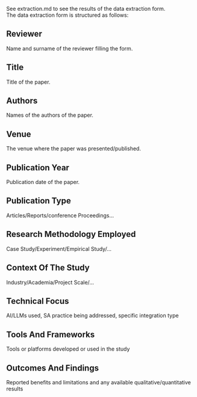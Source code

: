 See extraction.md to see the results of the data extraction form.  
The data extraction form is structured as follows:  
  
## Reviewer  
Name and surname of the reviewer filling the form.  
  
## Title  
Title of the paper.  
  
## Authors  
Names of the authors of the paper.  
  
## Venue  
The venue where the paper was presented/published.  
  
## Publication Year
Publication date of the paper.  
  
## Publication Type  
Articles/Reports/conference Proceedings…  
  
## Research Methodology Employed  
Case Study/Experiment/Empirical Study/…  
  
## Context Of The Study  
Industry/Academia/Project Scale/…  
  
## Technical Focus  
AI/LLMs used, SA practice being addressed, specific integration type  
  
## Tools And Frameworks  
Tools or platforms developed or used in the study  
  
## Outcomes And Findings  
Reported benefits and limitations and any available qualitative/quantitative results  
